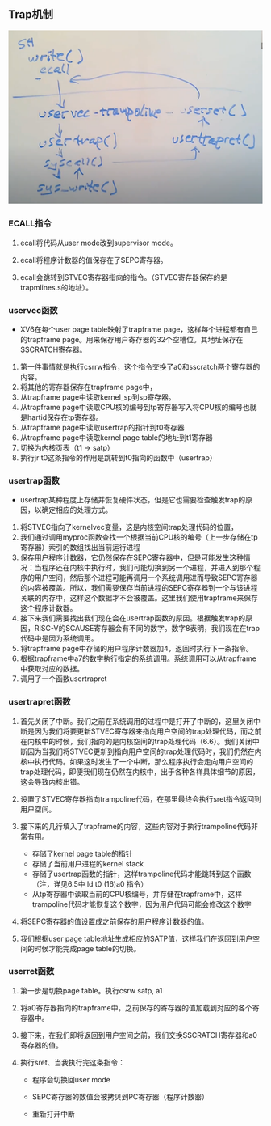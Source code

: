 ## Trap机制
![alt text](image.png)

### ECALL指令

1. ecall将代码从user mode改到supervisor mode。

2. ecall将程序计数器的值保存在了SEPC寄存器。

3. ecall会跳转到STVEC寄存器指向的指令。（STVEC寄存器保存的是trapmlines.s的地址）。


### uservec函数
* XV6在每个user page table映射了trapframe page，这样每个进程都有自己的trapframe page。用来保存用户寄存器的32个空槽位。其地址保存在SSCRATCH寄存器。

1. 第一件事情就是执行csrrw指令，这个指令交换了a0和sscratch两个寄存器的内容。
2. 将其他的寄存器保存在trapframe page中，
3. 从trapframe page中读取kernel_sp到sp寄存器。
4. 从trapframe page中读取CPU核的编号到tp寄存器写入将CPU核的编号也就是hartid保存在tp寄存器。
5. 从trapframe page中读取usertrap的指针到t0寄存器
6. 从trapframe page中读取kernel page table的地址到t1寄存器
7. 切换为内核页表（t1 -> satp）
8. 执行jr t0这条指令的作用是跳转到t0指向的函数中（usertrap）
### usertrap函数

* usertrap某种程度上存储并恢复硬件状态，但是它也需要检查触发trap的原因，以确定相应的处理方式。

1. 将STVEC指向了kernelvec变量，这是内核空间trap处理代码的位置，
1. 我们通过调用myproc函数查找一个根据当前CPU核的编号（上一步存储在tp寄存器）索引的数组找出当前运行进程
2. 保存用户程序计数器，它仍然保存在SEPC寄存器中，但是可能发生这种情况：当程序还在内核中执行时，我们可能切换到另一个进程，并进入到那个程序的用户空间，然后那个进程可能再调用一个系统调用进而导致SEPC寄存器的内容被覆盖。所以，我们需要保存当前进程的SEPC寄存器到一个与该进程关联的内存中，这样这个数据才不会被覆盖。这里我们使用trapframe来保存这个程序计数器。
3. 接下来我们需要找出我们现在会在usertrap函数的原因。根据触发trap的原因，RISC-V的SCAUSE寄存器会有不同的数字。数字8表明，我们现在在trap代码中是因为系统调用。
4. 将trapframe page中存储的用户程序计数器加4，返回时执行下一条指令。
5. 根据trapframe中a7的数字执行指定的系统调用。系统调用可以从trapframe中获取对应的数据。
6. 调用了一个函数usertrapret

### usertrapret函数
1. 首先关闭了中断。我们之前在系统调用的过程中是打开了中断的，这里关闭中断是因为我们将要更新STVEC寄存器来指向用户空间的trap处理代码，而之前在内核中的时候，我们指向的是内核空间的trap处理代码（6.6）。我们关闭中断因为当我们将STVEC更新到指向用户空间的trap处理代码时，我们仍然在内核中执行代码。如果这时发生了一个中断，那么程序执行会走向用户空间的trap处理代码，即便我们现在仍然在内核中，出于各种各样具体细节的原因，这会导致内核出错。
2. 设置了STVEC寄存器指向trampoline代码，在那里最终会执行sret指令返回到用户空间。
3. 接下来的几行填入了trapframe的内容，这些内容对于执行trampoline代码非常有用。

   * 存储了kernel page table的指针
   * 存储了当前用户进程的kernel stack
   * 存储了usertrap函数的指针，这样trampoline代码才能跳转到这个函数（注，详见6.5中 ld t0 (16)a0 指令）
   * 从tp寄存器中读取当前的CPU核编号，并存储在trapframe中，这样trampoline代码才能恢复这个数字，因为用户代码可能会修改这个数字
 
4. 将SEPC寄存器的值设置成之前保存的用户程序计数器的值。
5. 我们根据user page table地址生成相应的SATP值，这样我们在返回到用户空间的时候才能完成page table的切换。

### userret函数
1. 第一步是切换page table。执行csrw satp, a1
2. 将a0寄存器指向的trapframe中，之前保存的寄存器的值加载到对应的各个寄存器中。
3. 接下来，在我们即将返回到用户空间之前，我们交换SSCRATCH寄存器和a0寄存器的值。
4. 执行sret、当我执行完这条指令：

   * 程序会切换回user mode

   * SEPC寄存器的数值会被拷贝到PC寄存器（程序计数器）

   * 重新打开中断
